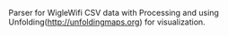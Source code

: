 Parser for WigleWifi CSV data with Processing and using Unfolding(http://unfoldingmaps.org) for visualization.